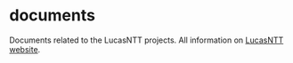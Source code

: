 # documents
Documents related to the LucasNTT projects.
All information on [LucasNTT website](https://lucasntt.github.io/).
